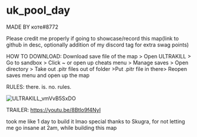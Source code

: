 # uk_pool_day

MADE BY коте#8772

Please credit me properly if going to showcase/record this map(link to github in desc, optionally addition of my discord tag for extra swag points)

HOW TO DOWNLOAD: Download save file of the map > Open ULTRAKILL > Go to sandbox > Click ~ or open up cheats menu > Manage saves > Open directory > Take out .pitr files out of folder >Put .pitr file in there> Reopen saves menu and open up the map

RULES: there. is. no. rules.

![ULTRAKILL_vmVvB5SxDO](https://github.com/KoteNahui/uk_pool_day/assets/125969101/1f591c0c-a606-4d7e-a9f9-a7394de7ce1a)

TRAILER: https://youtu.be/8Btlo9f4NyI

took me like 1 day to build it lmao
special thanks to Skugra, for not letting me go insane at 2am, while building this map
